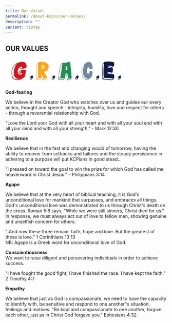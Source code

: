 ```yaml
---
title: Our Values
permalink: /about-kcpss/our-values/
description: ""
variant: tiptap
---
```

<h2>OUR VALUES</h2>
<div class="isomer-image-wrapper">
<img style="width:75%" height="auto" width="100%" src="/images/About%20KCPSS/Values.png">
</div>
<p><strong>God-fearing</strong>
</p>
<p>We believe in the Creator God who watches over us and guides our every
action, thought and speech - integrity, humility, love and respect for
others - through a reverential relationship with God.
<br>
</p>
<p>"Love the Lord your God with all your heart and with all your soul and
with all your mind and with all your strength." - Mark 12:30</p>
<p></p>
<p><strong>Resilience</strong>
</p>
<p>We believe that in the fast and changing would of tomorrow, having the
ability to recover from setbacks and failures and the steady persistence
in adhering to a purpose will put KCPians in good stead..</p>
<p>"I pressed on toward the goal to win the prize for which God has called
me heavenward in Christ Jesus." - Philippians 3:14</p>
<p></p>
<p><strong>Agape</strong>
</p>
<p>We believe that at the very heart of biblical teaching, it is God's unconditional
love for mankind that surpasses, and embraces all things. God's unconditional
love was demonstrated to us through Christ's death on the cross. Roman
5:8 says, "While we were still sinners, Christ died for us." In response,
we must always act out of love to fellow men, showing genuine and unselfish
concern for others.</p>
<p>":And now these three remain: faith, hope and love. But the greatest of
these is love." 1 Corinthians 13:13
<br>NB: Agape is a Greek word for unconditional love of God.</p>
<p></p>
<p><strong>Conscientiousness</strong> 
<br>We want to raise diligent and persevering individuals in order to achieve
success.</p>
<p>"I have fought the good fight, I have finished the race, I have kept the
faith." 2 Timothy 4:7</p>
<p></p>
<p><strong>Empathy</strong>
</p>
<p>We believe that just as God is compassionate, we need to have the capacity
to identify with, be sensitive and respond to one another"s situation,
feelings and motives. "Be kind and compassionate to one another, forgive
each other, just as in Christ God forgave you." Ephesians 4:32</p>